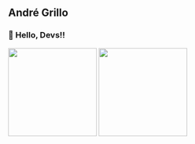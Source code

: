## André Grillo
### 👋 Hello, Devs!! 

<div>
  <img height="180em" src="https://github-readme-stats.vercel.app/api?username=andrellgrillo&show_icons=true&theme=dracula&include_all_commits=true&count_private=true"/>
  <img height="180em" src="https://github-readme-stats.vercel.app/api/top-langs/?username=andrellgrillo&show_icons=true&layout_compact&langs_count=16&theme=dracula"/>
</div>

<!--
**andrellgrillo/andrellgrillo** is a ✨ _special_ ✨ repository because its `README.md` (this file) appears on your GitHub profile.

Here are some ideas to get you started:

- 🔭 I’m currently working on ...
- 🌱 I’m currently learning ...
- 👯 I’m looking to collaborate on ...
- 🤔 I’m looking for help with ...
- 💬 Ask me about ...
- 📫 How to reach me: ...
- 😄 Pronouns: ...
- ⚡ Fun fact: ...
-->
